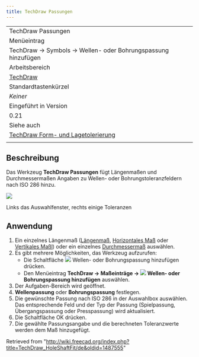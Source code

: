 ```yaml
---
title: TechDraw Passungen
---
```


|                                                                                                                                                |
| ---------------------------------------------------------------------------------------------------------------------------------------------- |
| TechDraw Passungen                                                                                                                             |
| Menüeintrag                                                                                                                                    |
| TechDraw → Symbols → Wellen- oder Bohrungspassung hinzufügen                                                                                   |
| Arbeitsbereich                                                                                                                                 |
| [TechDraw](/TechDraw_Workbench/de "TechDraw Workbench/de")                                                                                     |
| Standardtastenkürzel                                                                                                                           |
| _Keiner_                                                                                                                                       |
| Eingeführt in Version                                                                                                                          |
| 0.21                                                                                                                                           |
| Siehe auch                                                                                                                                     |
| [TechDraw Form- und Lagetolerierung](/TechDraw_Geometric_dimensioning_and_tolerancing/de "TechDraw Geometric dimensioning and tolerancing/de") |
|                                                                                                                                                |

## Beschreibung

Das Werkzeug **TechDraw Passungen** fügt Längenmaßen und Durchmessermaßen Angaben zu Wellen- oder Bohrungstoleranzfeldern nach ISO 286 hinzu.

![](/images/TechDraw_HoleShaftFitExample.png)

Links das Auswahlfenster, rechts einige Toleranzen

## Anwendung

1. Ein einzelnes Längenmaß ([Längenmaß](/TechDraw_LengthDimension/de "TechDraw LengthDimension/de"), [Horizontales Maß](/TechDraw_HorizontalDimension/de "TechDraw HorizontalDimension/de") oder [Vertikales Maßl](/TechDraw_VerticalDimension/de "TechDraw VerticalDimension/de")) oder ein einzelnes [Durchmessermaß](/TechDraw_DiameterDimension "TechDraw DiameterDimension") auswählen.
2. Es gibt mehrere Möglichkeiten, das Werkzeug aufzurufen:
   - Die Schaltfläche ![](/images/TechDraw_HoleShaftFit.svg) Wellen- oder Bohrungspassung hinzufügen drücken.
   - Den Menüeintrag **TechDraw → Maßeinträge → ![](/images/TechDraw_HoleShaftFit.svg) Wellen- oder Bohrungspassung hinzufügen** auswählen.
3. Der Aufgaben-Bereich wird geöffnet.
4. **Wellenpassung** oder **Bohrungspassung** festlegen.
5. Die gewünschte Passung nach ISO 286 in der Auswahlbox auswählen. Das entsprechende Feld und der Typ der Passung (Spielpassung, Übergangspassung oder Presspassung) wird aktualisiert.
6. Die Schaltfläche OK drücken.
7. Die gewählte Passungsangabe und die berechneten Toleranzwerte werden dem Maß hinzugefügt.

Retrieved from "<http://wiki.freecad.org/index.php?title=TechDraw_HoleShaftFit/de&oldid=1487555>"
